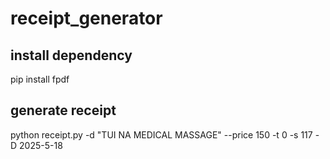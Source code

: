 # receipt_generator

## install dependency
pip install fpdf

## generate receipt
python receipt.py -d "TUI NA MEDICAL MASSAGE" --price 150 -t 0 -s 117 -D 2025-5-18
